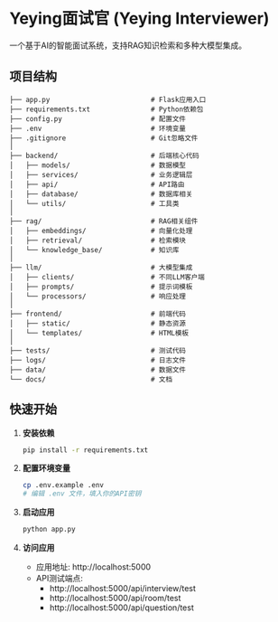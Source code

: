 # Yeying面试官 (Yeying Interviewer)

一个基于AI的智能面试系统，支持RAG知识检索和多种大模型集成。

## 项目结构

```
├── app.py                         # Flask应用入口
├── requirements.txt               # Python依赖包
├── config.py                      # 配置文件
├── .env                           # 环境变量
├── .gitignore                     # Git忽略文件
│
├── backend/                       # 后端核心代码
│   ├── models/                    # 数据模型
│   ├── services/                  # 业务逻辑层
│   ├── api/                       # API路由
│   ├── database/                  # 数据库相关
│   └── utils/                     # 工具类
│
├── rag/                           # RAG相关组件
│   ├── embeddings/                # 向量化处理
│   ├── retrieval/                 # 检索模块
│   └── knowledge_base/            # 知识库
│
├── llm/                           # 大模型集成
│   ├── clients/                   # 不同LLM客户端
│   ├── prompts/                   # 提示词模板
│   └── processors/                # 响应处理
│
├── frontend/                      # 前端代码
│   ├── static/                    # 静态资源
│   └── templates/                 # HTML模板
│
├── tests/                         # 测试代码
├── logs/                          # 日志文件
├── data/                          # 数据文件
└── docs/                          # 文档
```

## 快速开始

1. **安装依赖**
   ```bash
   pip install -r requirements.txt
   ```

2. **配置环境变量**
   ```bash
   cp .env.example .env
   # 编辑 .env 文件，填入你的API密钥
   ```

3. **启动应用**
   ```bash
   python app.py
   ```

4. **访问应用**
   - 应用地址: http://localhost:5000
   - API测试端点:
     - http://localhost:5000/api/interview/test
     - http://localhost:5000/api/room/test
     - http://localhost:5000/api/question/test